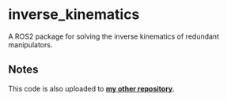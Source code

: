 # inverse_kinematics
A ROS2 package for solving the inverse kinematics of redundant manipulators.

## Notes

This code is also uploaded to [**my other repository**](https://gitlab.com/lwolinski/inverse_kinematics.git).
